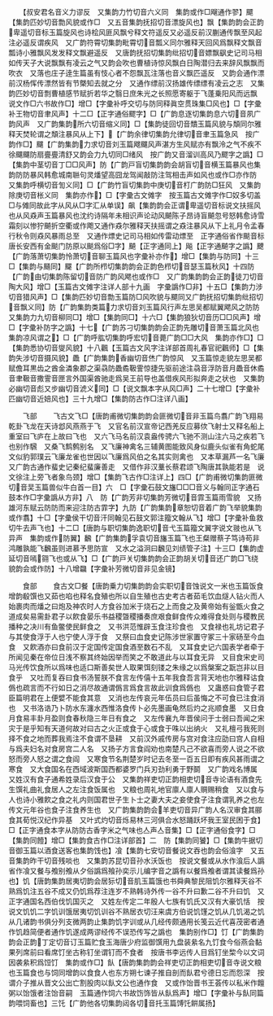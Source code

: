 <!-- { "loadSidebar": true } -->
　　【叔安君名音义力谬反　又集韵力竹切音六义同　集韵或作□飗通作翏】飃【集韵匹妙切音勡风貌或作□　又五音集韵抚招切音漂旋风也】飘【集韵韵会正韵卑遥切音标玉篇旋风也诗桧风匪风飘兮释文符遥反又必遥反前汉蒯通传飘至风起注必遥反谓疾风　又广韵符霄切集韵毗霄切音瓢义同尔雅释天回风爲飘释文飘音瓢诗小雅飘风发发释文飘避遥反　又唐韵抚招切集韵纰招切音嫖飘飖史记司马相如传天子大说飘飘有凌云之气又韵会吹也曹植诗惊风飘白日陶潜归去来辞风飘飘而吹衣　又落也庄子逹生篇虽有忮心者不怨飘瓦注落也音义飘匹遥反　又韵会通作漂前汉杨恽传漂然皆有节槩知去就之分　又通作缥前汉扬雄传缥缥有凌云之志　又集韵匹妙切音剽曹植感节赋折若华之翳日庶朱光之长照愿寄躯于飞蓬乗阳风而远飘　说文作□六书故作□】增□【字彚补呼交切与防同释眞空贯珠集□风也】□【字彚补王物切音聿风声】十二□【正字通俗飂字】□【广韵息逐切集韵息六切音夙广韵风声　又广韵集韵所六切音缩义同】□【集韵徒回切音穨玉篇风貌与頽同尔雅释天焚轮谓之頽注暴风从上下】【广韵余律切集韵允律切音聿玉篇急风　按广韵作□】飅【广韵集韵力求切音刘玉篇飕飅风声湛方生风赋亦有飘泠之气不疾不徐飅飅防扇亹亹清舒又韵会力九切同□绪风　按广韵又音溜训高风乃飂字之譌】□【集韵中茎切音丁□□风声】防【广韵戸盲切集韵韵会胡盲切音横玉篇暴风也集韵防防暴风韩愈城南聮句灵燔望高囧龙驾闻敲防注驾相击声如风也或作□亦作防　又集韵呼横切音訇义同】□【广韵竹盲切集韵中庚切音朾广韵防□狂风　又集韵除庚切音枨义同　集韵亦作】□【字彚古文傩字　按玉篇古文傩字作□奴多切盖□与傩同故此字从风从□字汇从单误】飙【集韵韵会正谓卑遥切音标说文扶摇风也从风猋声玉篇暴风也沈约诗隔年未相识声论动风飇陈子昂诗盲飇忽号怒韩愈诗雪霜刻以惨狞飇折空衢或作飑又通作猋尔雅释天扶摇谓之猋注暴风从下上礼月令孟春行秋令则猋风暴雨总至　又通作熛史记司马相如传雷动熛至　正字通俗省作颷音标唐长安西有金颷门防原以颷爲俗□字】飇【正字通同上】飚【正字通飇字之譌】飉【广韵落萧切集韵怜萧切音聊玉篇风也字彚补亦作】增□【集韵与防同】十三□【集韵与颾同】飋【广韵所栉切集韵韵会正韵色栉切音瑟玉篇秋风】十四防【广韵由切集韵陈留切音防广韵风飔也或作□　又广韵集韵韵会正韵徒刀切音陶大风】增□【玉篇古文傩字注详人部十九画　字彚譌作□非】十五□【集韵力涉切音猎风声】□【集韵匹妙切音勡玉篇防□风吹貌与飃同又广韵抚招切集韵纰招切音飘义同】防【广韵集韵类篇力求切音刘玉篇风行声左思吴都赋翼飔风之防防　又集韵力九切音柳同□】增□【集韵同□】十六□【集韵狼狄切音历□□风声】增□【字彚补防字之譌】十七【广韵苏刁切集韵韵会正韵先雕切音萧玉篇北风也集韵凉风谓之】□【广韵呼肱切集韵呼宏切音薨广韵□□大风　集韵亦作□】□【集韵悉协切音燮风貌】十八飌【玉篇古文风字注详部首周礼春官祀飌师】□【集韵失涉切音摄风貌】飍【广韵集韵香幽切音烋广韵惊风　又玉篇惊走貌左思吴都赋儋耳黒齿之酋金潾象郡之渠骉防飍矞靸霅惊捷先驱前途注骉音浮防音月飍音休矞音聿靸音撒霅音匣言外国渠酋驰走爲吴王前导也盖借疾风形拟奔走之状也　又集韵必幽切音彪又步幽切音淲义同】□【说文飘本字从风□声】二十七增□【字彚补匹幽切音近婄风也】三十九增□【集韵防古作□注详八画】








　　飞部
　　飞古文飞□【唐韵甫微切集韵韵会匪微切音非玉篇鸟翥广韵飞翔易乾卦飞龙在天诗邶风燕燕于飞　又官名前汉宣帝记西羌反应募佽飞射士又释名船上重室曰飞庐在上故曰飞也　又六飞马名前汉袁盎传骋六飞驰不测山注六马之疾若飞也别作騛　又桑飞鹪鹩别名　又飞廉神禽名三辅黄图能致风身似鹿头似雀有角蛇尾文似豹郭璞云飞廉龙雀也世因以飞廉爲风伯之名其实则禽也　又本草漏芦一名飞廉　又广韵古通作蜚史记秦纪蜚廉善走　又借作非汉藳长蔡君颂飞陶唐其孰能若是　说文徐注上旁飞者象鸟颈】增□【集韵飞古作□注详上】四□【广韵甫微切集韵匪微切音奜玉篇兽似牛白首一目】六　□【字彚石鼓文旛□□□音义与翰同正字通石鼓本作□字彚譌从方非】八　防【广韵芳非切集韵芳微切音霏玉篇雨雪貌　又扬雄河东赋云防防而来迎注防古霏字】九防【广韵集韵章恕切音着广韵飞举貌集韵或作翥】十□【字彚侯干切音汗同翰见石鼓文郭注籀文翰从飞】增□【字彚补鱼救切牛去声飞也】十二□【唐韵与职切集韵逸职切音弋玉篇籀文翼字说文翄也从飞异声　集韵或作防翼】飜【广韵集韵孚袁切音旛玉篇飞也王粲赠蔡子笃诗苟非鸿雕孰能飞飜虽则进慕予思防宣　又水之溢泂曰飜见刘绩管子注】十三□【集韵虚延切音嘕翧飞也或从飞】□【广韵戸关切集韵韵会正韵胡关切音还广韵□飞绕貌韵会或作防】十八增飝【字彚补芳微切音非见金镜】


　　食部
　　食古文□餐【唐韵乗力切集韵韵会实职切音蚀说文一米也玉篇饭食增韵殽馔也又茹也啗也释名食殖也所以自生殖也古史考古者茹毛饮血燧人钻火而人始裹肉而燔之曰炮及神农时人方食谷加米于烧石之上而食之及黄帝始有釡甑火食之道成矣易需卦君子以飮食晏乐书益稷曁稷播奏庶艰食鲜食传众难得食处则与稷教民播种之决川有鱼鳖使民鲜食之　又书洪范惟辟玉食注珍食也　又食禄也礼坊记君子与其使食浮于人也宁使人浮于食　又祭曰血食史记陈涉世家置守冢三十家砀至今血食　又飮酒亦曰食前汉于定国传定国食酒至数石不乱　又耳食史记六国表学者牵于所闻见秦在帝位日浅不察其终始因举而笑之不敢道此与以耳食无异　又目食宋史司马光传饮食所以爲味也适口斯善矣世人取果饵刻镂之朱缘之以爲槃案之翫岂非以目食乎　又吐而复吞曰食书汤誓朕不食言左传僖十五年我食吾言背天地也尔雅释诂食僞也疏言而不行如日之消尽故通谓僞言爲食言故此训食爲僞也　又蛊惑曰食管子君臣篇明君在上便嬖不能食其意　又消也左传哀元年伍员曰后虽悔之不可食已注食消也　又书洛诰乃卜防水东瀍水西惟洛食传卜必先墨画龟然后灼之兆顺食墨　又日食月食易丰卦月盈则食春秋隐三年日有食之　又左传襄九年晋侯问于士弱曰吾闻之宋灾于是乎知有天道何故对曰古之火正或食于心或食于咮以出纳火　又礼檀弓我死则择不食之地而葬我焉注不食谓不垦耕　又前汉外戚传房与宫对食注应劭曰宫人自相与爲夫妇名对食房宫二人名　又扬子方言食阎劝也南楚凡己不欲喜而旁人说之不欲怒而旁人怒之谓之食阎　又寒食节名荆楚岁时记去冬至一百五日即有疾风甚雨谓之寒食　又大食国名在西域波斯国西都婆罗门兵刃劲利勇于野鬬　又广韵戏名博属　又姓汉有食子通希姓录后汉食于公　又集韵祥吏切正韵相吏切音寺论语有酒食先生馔礼曲礼食居人之左注食饭属也　又粮也周礼地官廪人廪人赒赐稍食　又以食与人也诗小雅飮之食之礼内则国君世子生卜士之妻大夫之妾使食子注食谓乳养之也左传文元年谷也食子注食养生也　又广韵集韵韵会羊吏切音异广韵人名汉审食其郦食其荀悦汉纪作异基　又叶式灼切音烁易林三河俱合水怒踊跃坏我王室民困于食】□【正字通食本字从防防古香字米之气味也亼声亼音集】□【正字通俗食字】□【集韵同饐】增□【集韵食古作□注详部首】二　防【集韵同饕】□【集韵牛据切音御玉篇以酒食送客也集韵饯也】飡【集韵七安切音餐说文吞也韵会俗湌字　又五音集韵昨干切音残啖也　又集韵苏昆切音孙水沃饭也　按说文餐或从水作湌后人譌省作飡又餐与飧别飧从夕俗譌爲飱孙奕示儿编字音之譌有以餐爲飧者谓其读餐爲孙也】饥【唐韵集韵居夷切韵会居狋切音肌玉篇饿也书舜典黎民阻饥尔雅释天谷不熟爲饥注五谷不成又仍饥爲荐注连岁不熟韩诗外传一谷不升曰歉二谷不升曰饥　又正字通国名西伯伐饥国灭之　又姓左传定二年殷人七族有饥氏又汉有大豪饥恬　按说文饥饥二字饥训饿居夷切饥训谷不熟居衣切汪来虞方伯说饥馑之饥从几饥渴之饥从几诸韵书俱分列支微两韵止集韵饥字训或从几经传颇通用长笺云近代喜茂密者通作饥趋简便者通作饥遂成两谬经传不误恐传写之譌也　集韵别作□】饤【广韵集韵韵会正韵丁定切音订玉篇贮食玉海唐少府监御馔用九盘装絫名九饤食今俗燕会黏果列席前曰看席饤坐古称钉坐谓钉而不食者　按唐书李远传人目爲钉坐棃今以文词因袭絫积爲饾饤　集韵或作□】飤【唐韵集韵韵会祥吏切正韵相吏切音寺说文粮也玉篇食也与饲同增韵以食食人也东方朔七谏子推自剖而飤君兮德日忘而怨深　按谓介子推从晋文公出亡割股肉以飤文公也通作食　又或作饴晋书王荟传以私米作饘粥以饴饿者注饴音嗣　玉篇通作饲六书故饬饰皆从飤爲声】增□【字彚补与飤同篇韵喂饲畜也】三饦【广韵他各切集韵闼各切音托玉篇馎饦餠属扬】
